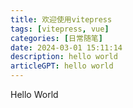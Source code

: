 ```yaml
---
title: 欢迎使用vitepress
tags: [vitepress, vue]
categories: [日常随笔]
date: 2024-03-01 15:11:14
description: hello world
articleGPT: hello world
---
```


Hello World